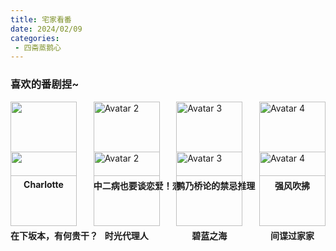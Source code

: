 ```yaml
---
title: 宅家看番
date: 2024/02/09
categories:
 - 四斋蒸鹅心
---
```




### 喜欢的番剧捏~

<div class="grid-container" style="display: flex; flex-wrap: wrap; justify-content: space-between;background-color:skybule">
    <!-- 第一行 -->
    <div class="grid-row" style="display: flex; flex-wrap: wrap; width: 100%; justify-content: space-between;">
        <div class="grid-item" style="width: calc(25% - 20px); margin-bottom: 20px;">
            <img src="https://pic.rmb.bdstatic.com/bjh/20e27cde908cf6f759efefb401fe2203.jpeg" alt=""
                style="width: 100%;">
            <a href="https://www.bilibili.com/bangumi/media/md2572"
                style="display: block; text-align: center; text-decoration: none;">
                <p style="margin-top: 5px; font-weight: bold; white-space: nowrap;">Charlotte</p>
            </a>
        </div>
        <div class="grid-item" style="width: calc(25% - 20px); margin-bottom: 20px;">
            <img src="https://pic.rmb.bdstatic.com/bjh/news/ba372808ef2c4de13982860c0d0b544c.jpeg" alt="Avatar 2"
                style="width: 100%;">
            <a href="https://www.bilibili.com/bangumi/media/md4349"
                style="display: block; text-align: center; text-decoration: none;">
                <p style="margin-top: 5px; font-weight: bold; white-space: nowrap;">中二病也要谈恋爱！恋</p>
            </a>
        </div>
        <div class="grid-item" style="width: calc(25% - 20px); margin-bottom: 20px;">
            <img src="https://img2.baidu.com/it/u=4269046058,533479929&fm=253&fmt=auto&app=120&f=JPEG?w=500&h=500"
                alt="Avatar 3" style="width: 100%;">
            <a href="https://www.bilibili.com/bangumi/media/md21094180"
                style="display: block; text-align: center; text-decoration: none;">
                <p style="margin-top: 5px; font-weight: bold; white-space: nowrap;">鸭乃桥论的禁忌推理</p>
            </a>
        </div>
        <div class="grid-item" style="width: calc(25% - 20px); margin-bottom: 20px;">
            <img src="https://img0.baidu.com/it/u=2361703407,524959066&fm=253&fmt=auto&app=138&f=JPEG?w=500&h=500"
                alt="Avatar 4" style="width: 100%;">
            <a href="https://www.bilibili.com/bangumi/media/md139352"
                style="display: block; text-align: center; text-decoration: none;">
                <p style="margin-top: 5px; font-weight: bold; white-space: nowrap;">强风吹拂</p>
            </a>
        </div>
    </div>
    <!-- 第二行 -->
    <div class="grid-row" style="display: flex; flex-wrap: wrap; width: 100%; justify-content: space-between;">
        <div class="grid-item" style="width: calc(25% - 20px); margin-bottom: 20px;">
            <img src="https://img1.baidu.com/it/u=639940628,4220094778&fm=253&fmt=auto&app=138&f=JPEG?w=500&h=500" alt=""
                style="width: 100%;">
            <a href="https://www.bilibili.com/bangumi/media/md3450"
                style="display: block; text-align: center; text-decoration: none;">
                <p style="margin-top: 5px; font-weight: bold; white-space: nowrap;">在下坂本，有何贵干？</p>
            </a>
        </div>
        <div class="grid-item" style="width: calc(25% - 20px); margin-bottom: 20px;">
            <img src="https://gimg2.baidu.com/image_search/src=http%3A%2F%2Fsafe-img.xhscdn.com%2Fbw1%2Fdad31f78-51f7-4b1c-a518-674ea4b7848b%3FimageView2%2F2%2Fw%2F1080%2Fformat%2Fjpg&refer=http%3A%2F%2Fsafe-img.xhscdn.com&app=2002&size=f9999,10000&q=a80&n=0&g=0n&fmt=auto?sec=1710089689&t=b3ee2e1629082e9f0188503bc0967334" alt="Avatar 2"
                style="width: 100%;">
            <a href="https://www.bilibili.com/bangumi/media/md28230742"
                style="display: block; text-align: center; text-decoration: none;">
                <p style="margin-top: 5px; font-weight: bold; white-space: nowrap;">时光代理人</p>
            </a>
        </div>
        <div class="grid-item" style="width: calc(25% - 20px); margin-bottom: 20px;">
            <img src="https://gimg2.baidu.com/image_search/src=http%3A%2F%2Fc-ssl.duitang.com%2Fuploads%2Fitem%2F202005%2F16%2F20200516045036_zpmsy.jpg&refer=http%3A%2F%2Fc-ssl.duitang.com&app=2002&size=f9999,10000&q=a80&n=0&g=0n&fmt=auto?sec=1710062470&t=e34b437f44939819693d5ba7533bf050"
                alt="Avatar 3" style="width: 100%;">
            <a href="https://www.bilibili.com/bangumi/media/md102312"
                style="display: block; text-align: center; text-decoration: none;">
                <p style="margin-top: 5px; font-weight: bold; white-space: nowrap;">碧蓝之海</p>
            </a>
        </div>
        <div class="grid-item" style="width: calc(25% - 20px); margin-bottom: 20px;">
            <img src="https://gimg2.baidu.com/image_search/src=http%3A%2F%2Fsafe-img.xhscdn.com%2Fbw1%2F0b8159a2-b397-4041-bb35-5854c6f4d2a9%3FimageView2%2F2%2Fw%2F1080%2Fformat%2Fjpg&refer=http%3A%2F%2Fsafe-img.xhscdn.com&app=2002&size=f9999,10000&q=a80&n=0&g=0n&fmt=auto?sec=1710063391&t=1ab2e91fb239841b44da6ef12196b230"
                alt="Avatar 4" style="width: 100%;">
            <a href="https://www.bilibili.com/bangumi/media/md28237119"
                style="display: block; text-align: center; text-decoration: none;">
                <p style="margin-top: 5px; font-weight: bold; white-space: nowrap;">间谍过家家</p>
            </a>
        </div>
    </div>
</div>





